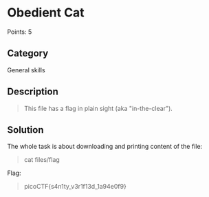 # Obedient Cat

Points: 5

## Category

General skills

## Description
>This file has a flag in plain sight (aka "in-the-clear").

## Solution
The whole task is about downloading and printing content of the file:

>cat files/flag

Flag:

>picoCTF{s4n1ty_v3r1f13d_1a94e0f9}
